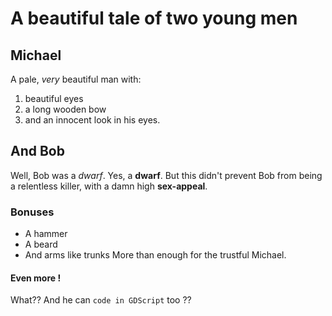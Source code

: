 # A beautiful tale of two young men
## Michael
A pale, _very_ beautiful man with:
1. beautiful eyes
2. a long wooden bow
3. and an innocent look in his eyes.

## And Bob
Well, Bob was a *dwarf*. Yes, a **dwarf**. But this didn't prevent Bob from being
a relentless killer, with a damn high __sex-appeal__.

### Bonuses
 - A hammer
 - A beard
 - And arms like trunks
More than enough for the trustful Michael.

#### Even more !
What?? And he can `code in GDScript` too ??
